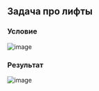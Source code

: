 ## Задача про лифты
### Условие
![image](https://github.com/ArtemVerzun/SAOD/assets/143192676/8ce488f7-d4a2-4701-a219-5a0729306a2f)

### Результат
![image](https://github.com/ArtemVerzun/SAOD/assets/143192676/f405c425-4389-4ed5-ac9d-bd6b1a0a1082)
